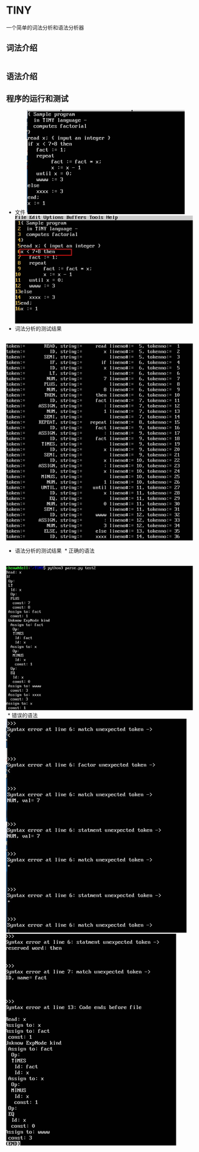 # TINY
一个简单的词法分析和语法分析器

## 词法介绍
```

```
## 语法介绍

## 程序的运行和测试
* 文件
  ![image](https://github.com/chenwei1905/TINY/blob/master/picture/file.jpg)
  ![image](https://github.com/chenwei1905/TINY/blob/master/picture/file2.jpg)
* 词法分析的测试结果 <br>

  ![image](https://github.com/chenwei1905/TINY/blob/master/picture/scan.jpg)


* 语法分析的测试结果
  * 正确的语法
  
  ![image](https://github.com/chenwei1905/TINY/blob/master/picture/syntaxtree.jpg)
  * 错误的语法
  ![image](https://github.com/chenwei1905/TINY/blob/master/picture/error1.jpg)
  ![image](https://github.com/chenwei1905/TINY/blob/master/picture/error2.jpg)
